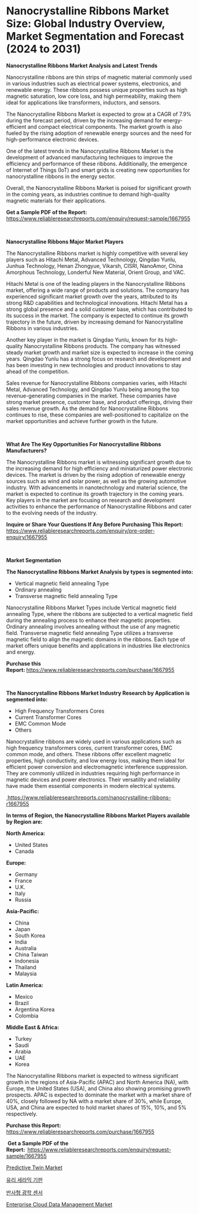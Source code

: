 <p><h1>Nanocrystalline Ribbons Market Size: Global Industry Overview, Market Segmentation and Forecast (2024 to 2031)</h1></p><p><strong>Nanocrystalline Ribbons Market Analysis and Latest Trends</strong></p>
<p><p>Nanocrystalline ribbons are thin strips of magnetic material commonly used in various industries such as electrical power systems, electronics, and renewable energy. These ribbons possess unique properties such as high magnetic saturation, low core loss, and high permeability, making them ideal for applications like transformers, inductors, and sensors.</p><p>The Nanocrystalline Ribbons Market is expected to grow at a CAGR of 7.9% during the forecast period, driven by the increasing demand for energy-efficient and compact electrical components. The market growth is also fueled by the rising adoption of renewable energy sources and the need for high-performance electronic devices.</p><p>One of the latest trends in the Nanocrystalline Ribbons Market is the development of advanced manufacturing techniques to improve the efficiency and performance of these ribbons. Additionally, the emergence of Internet of Things (IoT) and smart grids is creating new opportunities for nanocrystalline ribbons in the energy sector.</p><p>Overall, the Nanocrystalline Ribbons Market is poised for significant growth in the coming years, as industries continue to demand high-quality magnetic materials for their applications.</p></p>
<p><strong>Get a Sample PDF of the Report:&nbsp;</strong> <a href="https://www.reliableresearchreports.com/enquiry/request-sample/1667955">https://www.reliableresearchreports.com/enquiry/request-sample/1667955</a></p>
<p>&nbsp;</p>
<p><strong>Nanocrystalline Ribbons Major Market Players</strong></p>
<p><p>The Nanocrystalline Ribbons market is highly competitive with several key players such as Hitachi Metal, Advanced Technology, Qingdao Yunlu, Junhua Technology, Henan Zhongyue, Vikarsh, CISRI, NanoAmor, China Amorphous Technology, Londerful New Material, Orient Group, and VAC.</p><p>Hitachi Metal is one of the leading players in the Nanocrystalline Ribbons market, offering a wide range of products and solutions. The company has experienced significant market growth over the years, attributed to its strong R&D capabilities and technological innovations. Hitachi Metal has a strong global presence and a solid customer base, which has contributed to its success in the market. The company is expected to continue its growth trajectory in the future, driven by increasing demand for Nanocrystalline Ribbons in various industries.</p><p>Another key player in the market is Qingdao Yunlu, known for its high-quality Nanocrystalline Ribbons products. The company has witnessed steady market growth and market size is expected to increase in the coming years. Qingdao Yunlu has a strong focus on research and development and has been investing in new technologies and product innovations to stay ahead of the competition.</p><p>Sales revenue for Nanocrystalline Ribbons companies varies, with Hitachi Metal, Advanced Technology, and Qingdao Yunlu being among the top revenue-generating companies in the market. These companies have strong market presence, customer base, and product offerings, driving their sales revenue growth. As the demand for Nanocrystalline Ribbons continues to rise, these companies are well-positioned to capitalize on the market opportunities and achieve further growth in the future.</p></p>
<p>&nbsp;</p>
<p><strong>What Are The Key Opportunities For Nanocrystalline Ribbons Manufacturers?</strong></p>
<p><p>The Nanocrystalline Ribbons market is witnessing significant growth due to the increasing demand for high efficiency and miniaturized power electronic devices. The market is driven by the rising adoption of renewable energy sources such as wind and solar power, as well as the growing automotive industry. With advancements in nanotechnology and material science, the market is expected to continue its growth trajectory in the coming years. Key players in the market are focusing on research and development activities to enhance the performance of Nanocrystalline Ribbons and cater to the evolving needs of the industry.</p></p>
<p><strong>Inquire or Share Your Questions If Any Before Purchasing This Report:</strong> <a href="https://www.reliableresearchreports.com/enquiry/pre-order-enquiry/1667955">https://www.reliableresearchreports.com/enquiry/pre-order-enquiry/1667955</a></p>
<p>&nbsp;</p>
<p><strong>Market Segmentation</strong></p>
<p><strong>The Nanocrystalline Ribbons Market Analysis by types is segmented into:</strong></p>
<p><ul><li>Vertical magnetic field annealing Type</li><li>Ordinary annealing</li><li>Transverse magnetic field annealing Type</li></ul></p>
<p><p>Nanocrystalline Ribbons Market Types include Vertical magnetic field annealing Type, where the ribbons are subjected to a vertical magnetic field during the annealing process to enhance their magnetic properties. Ordinary annealing involves annealing without the use of any magnetic field. Transverse magnetic field annealing Type utilizes a transverse magnetic field to align the magnetic domains in the ribbons. Each type of market offers unique benefits and applications in industries like electronics and energy.</p></p>
<p><strong>Purchase this Report:&nbsp;</strong><a href="https://www.reliableresearchreports.com/purchase/1667955">https://www.reliableresearchreports.com/purchase/1667955</a></p>
<p>&nbsp;</p>
<p><strong>The Nanocrystalline Ribbons Market Industry Research by Application is segmented into:</strong></p>
<p><ul><li>High Frequency Transformers Cores</li><li>Current Transformer Cores</li><li>EMC Common Mode</li><li>Others</li></ul></p>
<p><p>Nanocrystalline ribbons are widely used in various applications such as high frequency transformers cores, current transformer cores, EMC common mode, and others. These ribbons offer excellent magnetic properties, high conductivity, and low energy loss, making them ideal for efficient power conversion and electromagnetic interference suppression. They are commonly utilized in industries requiring high performance in magnetic devices and power electronics. Their versatility and reliability have made them essential components in modern electrical systems.</p></p>
<p><a href="https://www.reliableresearchreports.com/nanocrystalline-ribbons-r1667955">&nbsp;https://www.reliableresearchreports.com/nanocrystalline-ribbons-r1667955</a></p>
<p><strong>In terms of Region, the Nanocrystalline Ribbons Market Players available by Region are:</strong></p>
<p>
    <p> <strong> North America: </strong>
        <ul>
            <li>United States</li>
            <li>Canada</li>
        </ul>
        </p> 
    <p> <strong> Europe: </strong>
        <ul>
            <li>Germany</li>
            <li>France</li>
            <li>U.K.</li>
            <li>Italy</li>
            <li>Russia</li>
        </ul>
        </p> 
    <p> <strong> Asia-Pacific: </strong>
        <ul>
            <li>China</li>
            <li>Japan</li>
            <li>South Korea</li>
            <li>India</li>
            <li>Australia</li>
            <li>China Taiwan</li>
            <li>Indonesia</li>
            <li>Thailand</li>
            <li>Malaysia</li>
        </ul>
        </p> 
    <p> <strong> Latin America: </strong>
        <ul>
            <li>Mexico</li>
            <li>Brazil</li>
            <li>Argentina Korea</li>
            <li>Colombia</li>
        </ul>
        </p> 
    <p> <strong> Middle East & Africa: </strong>
        <ul>
            <li>Turkey</li>
            <li>Saudi</li>
            <li>Arabia</li>
            <li>UAE</li>
            <li>Korea</li>
        </ul>
    </p>
    </p>
<p><p>The Nanocrystalline Ribbons market is expected to witness significant growth in the regions of Asia-Pacific (APAC) and North America (NA), with Europe, the United States (USA), and China also showing promising growth prospects. APAC is expected to dominate the market with a market share of 40%, closely followed by NA with a market share of 30%, while Europe, USA, and China are expected to hold market shares of 15%, 10%, and 5% respectively.</p></p>
<p><strong>Purchase this Report: </strong><a href="https://www.reliableresearchreports.com/purchase/1667955">https://www.reliableresearchreports.com/purchase/1667955</a></p>
<p>&nbsp;<strong>Get a Sample PDF of the Report:&nbsp;&nbsp;</strong><a href="https://www.reliableresearchreports.com/enquiry/request-sample/1667955">https://www.reliableresearchreports.com/enquiry/request-sample/1667955</a></p>
<p><strong></strong></p>
<p><p><a href="https://www.linkedin.com/pulse/predictive-twin-market-key-successful-business-strategy-forecast-ttnwe">Predictive Twin Market</a></p><p><a href="https://medium.com/@kirby6567566/%EC%9C%A0%EB%A6%AC-%EC%84%B8%EB%9D%BC%EB%AF%B9-%EA%B8%B0%ED%8C%90-%EC%8B%9C%EC%9E%A5-%EB%B6%84%EC%84%9D-%EC%97%B0%ED%8F%89%EA%B7%A0-%EC%84%B1%EC%9E%A5%EB%A5%A0-%EC%8B%9C%EC%9E%A5-%EC%84%B8%EB%B6%84%ED%99%94-%EB%B0%8F-%EC%A0%84-%EC%84%B8%EA%B3%84-%EC%82%B0%EC%97%85-%EA%B0%9C%EC%9A%94-0fea2dc99e1d">유리 세라믹 기판</a></p><p><a href="https://medium.com/@wilsoniehn789562023/2024%EB%85%84%EB%B6%80%ED%84%B0-2031%EB%85%84%EA%B9%8C%EC%A7%80%EC%9D%98-%EA%B8%B0%EA%B0%84%EC%97%90-%EB%8C%80%ED%95%9C-%EB%B0%98%EC%82%AC-%EA%B4%91%ED%95%99-%EC%84%BC%EC%84%9C-%EC%8B%9C%EC%9E%A5-%EB%B6%84%EC%84%9D-%EB%B0%8F-%EA%B7%9C%EB%AA%A8-%EC%98%88%EC%B8%A1-93401c8b628f">반사형 광학 센서</a></p><p><a href="https://www.linkedin.com/pulse/enterprise-cloud-data-management-market-size-cagr-trends-2024-2030-5nkze">Enterprise Cloud Data Management Market</a></p></p>